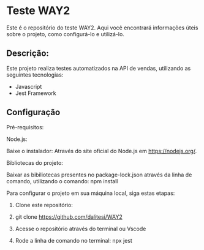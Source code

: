 # **Teste WAY2**

Este é o repositório do teste WAY2. 
Aqui você encontrará informações úteis sobre o projeto, como configurá-lo e utilizá-lo.

## **Descrição:**
Este projeto realiza testes automatizados na API de vendas, utilizando as seguintes tecnologias:

- Javascript
- Jest Framework

## **Configuração**

Pré-requisitos:


Node.js:

Baixe o instalador:
Através do site oficial do Node.js em https://nodejs.org/.


Bibliotecas do projeto:

Baixar as bibiliotecas presentes no package-lock.json através da linha de comando, utilizando o comando: npm install


Para configurar o projeto em sua máquina local, siga estas etapas:

1. Clone este repositório:

2. git clone https://github.com/dalitesi/WAY2

3. Acesse o repositório através do terminal ou Vscode

4. Rode a linha de comando no terminal: npx jest


